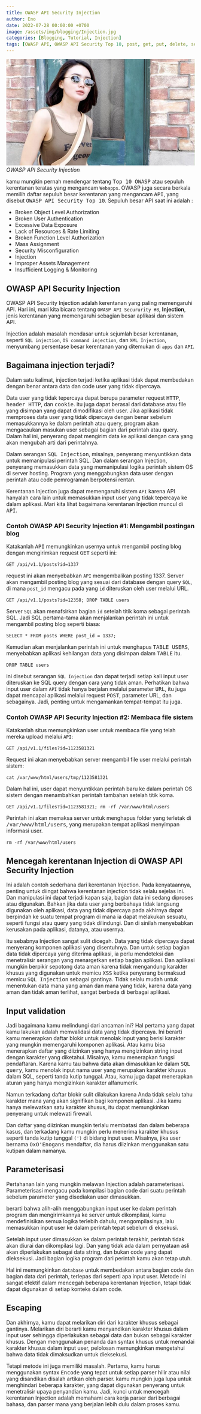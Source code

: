 ```yaml
---
title: OWASP API Security Injection
author: Eno
date: 2022-07-28 00:00:00 +0700
image: /assets/img/blogging/Injection.jpg
categories: [Blogging, Tutorial, Injection]
tags: [OWASP API, OWASP API Security Top 10, post, get, put, delete, server API, CLient API, Graphql API, jwt, SQL, Encode, parse, OWASP API Security, Injection]
---
```


![img-description](/assets/img/blogging/Injection.jpg)_OWASP API Security Injection_

kamu mungkin pernah mendengar tentang <kbd>Top 10 OWASP</kbd> atau sepuluh kerentanan teratas yang mengancam `Webapps`. OWASP juga secara berkala memilih daftar sepuluh besar kerentanan yang mengancam <kbd>API</kbd>, yang disebut <kbd>OWASP API Security Top 10</kbd>. Sepuluh besar API saat ini adalah :

- Broken Object Level Authorization 
- Broken User Authentication
- Excessive Data Exposure
- Lack of Resources & Rate Limiting
- Broken Function Level Authorization
- Mass Assignment
- Security Misconfiguration 
- Injection
- Improper Assets Management
- Insufficient Logging & Monitoring

## OWASP API Security Injection

OWASP API Security Injection adalah kerentanan yang paling memengaruhi API. Hari ini, mari kita bicara tentang `OWASP API Secururity #8`, **Injection**, jenis kerentanan yang memengaruhi sebagian besar aplikasi dan sistem API.

Injection adalah masalah mendasar untuk sejumlah besar kerentanan, seperti `SQL injection`, `OS command injection`, dan `XML Injection`, menyumbang persentase besar kerentanan yang ditemukan di `apps` dan `API`.

## Bagaimana injection terjadi?

Dalam satu kalimat, injection terjadi ketika aplikasi tidak dapat membedakan dengan benar antara data dan code user yang tidak dipercaya.

Data user yang tidak tepercaya dapat berupa parameter request <kbd>HTTP</kbd>, <kbd>header HTTP</kbd>, dan <kbd>cookie</kbd>. itu juga dapat berasal dari database atau file yang disimpan yang dapat dimodifikasi oleh user. Jika aplikasi tidak memproses data user yang tidak dipercaya dengan benar sebelum memasukkannya ke dalam perintah atau query, program akan mengacaukan masukan user sebagai bagian dari perintah atau query. Dalam hal ini, penyerang dapat mengirim data ke aplikasi dengan cara yang akan mengubah arti dari perintahnya.

Dalam serangan <kbd>SQL Injection</kbd>, misalnya, penyerang menyuntikkan data untuk memanipulasi perintah SQL. Dan dalam serangan Injection, penyerang memasukkan data yang memanipulasi logika perintah sistem OS di server hosting. Program yang menggabungkan data user dengan perintah atau code pemrograman berpotensi rentan.

Kerentanan Injection juga dapat memengaruhi sistem `API` karena API hanyalah cara lain untuk memasukkan input user yang tidak tepercaya ke dalam aplikasi. Mari kita lihat bagaimana kerentanan Injection muncul di <kbd>API</kbd>.

### Contoh OWASP API Security Injection #1: Mengambil postingan blog

Katakanlah <kbd>API</kbd> memungkinkan usernya untuk mengambil posting blog dengan mengirimkan request <kbd>GET</kbd> seperti ini:

```
GET /api/v1.1/posts?id=1337
```

request ini akan menyebabkan `API` mengembalikan posting 1337. Server akan mengambil posting blog yang sesuai dari database dengan query `SQL`, di mana `post_id` mengacu pada yang `id` diteruskan oleh user melalui URL.

```
GET /api/v1.1/posts?id=12358; DROP TABLE users
```

Server `SQL` akan menafsirkan bagian `id` setelah titik koma sebagai perintah SQL. Jadi SQL pertama-tama akan menjalankan perintah ini untuk mengambil posting blog seperti biasa:

```
SELECT * FROM posts WHERE post_id = 1337;
```

Kemudian akan menjalankan perintah ini untuk menghapus <kbd>TABLE USERS</kbd>, menyebabkan aplikasi kehilangan data yang disimpan dalam <kbd>TABLE</kbd> itu.

```
DROP TABLE users
```

ini disebut serangan `SQL Injection` dan dapat terjadi setiap kali input user diteruskan ke SQL query dengan cara yang tidak aman. Perhatikan bahwa input user dalam `API` tidak hanya berjalan melalui parameter <kbd>URL</kbd>, itu juga dapat mencapai aplikasi melalui request <kbd>POST</kbd>, parameter URL, dan sebagainya. Jadi, penting untuk mengamankan tempat-tempat itu juga.

### Contoh OWASP API Security Injection #2: Membaca file sistem

Katakanlah situs memungkinkan user untuk membaca file yang telah mereka upload melalui `API`:

```
GET /api/v1.1/files?id=1123581321
```

Request ini akan menyebabkan server mengambil file user melalui perintah sistem:

```
cat /var/www/html/users/tmp/1123581321
```

Dalam hal ini, user dapat menyuntikkan perintah baru ke dalam perintah OS sistem dengan menambahkan perintah tambahan setelah titik koma.

```
GET /api/v1.1/files?id=1123581321; rm -rf /var/www/html/users
```

Perintah ini akan memaksa server untuk menghapus folder yang terletak di <kbd>/var/www/html/users</kbd>, yang merupakan tempat aplikasi menyimpan informasi user.

```
rm -rf /var/www/html/users
```

## Mencegah kerentanan Injection di OWASP API Security Injection

Ini adalah contoh sederhana dari kerentanan Injection. Pada kenyataannya, penting untuk diingat bahwa kerentanan injection tidak selalu sejelas ini. Dan manipulasi ini dapat terjadi kapan saja, bagian data ini sedang diproses atau digunakan. Bahkan jika data user yang berbahaya tidak langsung digunakan oleh aplikasi, data yang tidak dipercaya pada akhirnya dapat berpindah ke suatu tempat program di mana ia dapat melakukan sesuatu, seperti fungsi atau query yang tidak dilindungi. Dan di sinilah menyebabkan kerusakan pada aplikasi, datanya, atau usernya.

Itu sebabnya Injection sangat sulit dicegah. Data yang tidak dipercaya dapat menyerang komponen aplikasi yang disentuhnya. Dan untuk setiap bagian data tidak dipercaya yang diterima aplikasi, ia perlu mendeteksi dan menetralisir serangan yang menargetkan setiap bagian aplikasi. Dan aplikasi mungkin berpikir sepotong data aman karena tidak mengandung karakter khusus yang digunakan untuk memicu <kbd>XSS</kbd> ketika penyerang bermaksud memicu <kbd>SQL Injection</kbd> sebagai gantinya. Tidak selalu mudah untuk menentukan data mana yang aman dan mana yang tidak, karena data yang aman dan tidak aman terlihat, sangat berbeda di berbagai aplikasi.

## Input validation

Jadi bagaimana kamu melindungi dari ancaman ini? 
Hal pertama yang dapat kamu lakukan adalah memvalidasi data yang tidak dipercaya. Ini berarti kamu menerapkan daftar blokir untuk menolak input yang berisi karakter yang mungkin memengaruhi komponen aplikasi. Atau kamu bisa menerapkan daftar yang diizinkan yang hanya mengizinkan string input dengan karakter yang diketahui. Misalnya, kamu menerapkan fungsi pendaftaran. Karena kamu tau bahwa data akan dimasukkan ke dalam <kbd>SQL query</kbd>, kamu menolak input nama user yang merupakan karakter khusus dalam SQL, seperti tanda kutip tunggal. Atau, kamu juga dapat menerapkan aturan yang hanya mengizinkan karakter alfanumerik.

Namun terkadang daftar blokir sulit dilakukan karena Anda tidak selalu tahu karakter mana yang akan signifikan bagi komponen aplikasi. Jika kamu hanya melewatkan satu karakter khusus, itu dapat memungkinkan penyerang untuk melewati firewall.

Dan daftar yang diizinkan mungkin terlalu membatasi dan dalam beberapa kasus, dan terkadang kamu mungkin perlu menerima karakter khusus seperti tanda kutip tunggal ```(')``` di bidang input user. Misalnya, jika user bernama <kbd>OxO'Enogans</kbd> mendaftar, dia harus diizinkan menggunakan satu kutipan dalam namanya.

## Parameterisasi

Pertahanan lain yang mungkin melawan Injection adalah parameterisasi. Parameterisasi mengacu pada kompilasi bagian code dari suatu perintah sebelum parameter yang disediakan user dimasukkan.

berarti bahwa alih-alih menggabungkan input user ke dalam perintah program dan mengirimkannya ke server untuk dikompilasi, kamu mendefinisikan semua logika terlebih dahulu, mengompilasinya, lalu memasukkan input user ke dalam perintah tepat sebelum di eksekusi. 

Setelah input user dimasukkan ke dalam perintah terakhir, perintah tidak akan diurai dan dikompilasi lagi. Dan yang tidak ada dalam pernyataan asli akan diperlakukan sebagai data string, dan bukan code yang dapat dieksekusi. Jadi bagian logika program dari perintah kamu akan tetap utuh.

Hal ini memungkinkan `database` untuk membedakan antara bagian code dan bagian data dari perintah, terlepas dari seperti apa input user. 
Metode ini sangat efektif dalam mencegah beberapa kerentanan Injection, tetapi tidak dapat digunakan di setiap konteks dalam code.

## Escaping

Dan akhirnya, kamu dapat melarikan diri dari karakter khusus sebagai gantinya. Melarikan diri berarti kamu menyandikan karakter khusus dalam input user sehingga diperlakukan sebagai data dan bukan sebagai karakter khusus. Dengan menggunakan penanda dan syntax khusus untuk menandai karakter khusus dalam input user, pelolosan memungkinkan mengetahui bahwa data tidak dimaksudkan untuk dieksekusi.

Tetapi metode ini juga memiliki masalah. Pertama, kamu harus menggunakan syntax <kbd>Encode</kbd> yang tepat untuk setiap parser hilir atau nilai yang disandikan disalah artikan oleh parser. kamu mungkin juga lupa untuk menghindari beberapa karakter, yang dapat digunakan penyerang untuk menetralisir upaya penyandian kamu. Jadi, kunci untuk mencegah kerentanan Injection adalah memahami cara kerja parser dari berbagai bahasa, dan parser mana yang berjalan lebih dulu dalam proses kamu.
